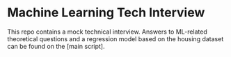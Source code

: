 # Machine Learning Tech Interview

This repo contains a mock technical interview. Answers to ML-related theoretical questions and a regression model based on the housing dataset can be found on the [main script].
